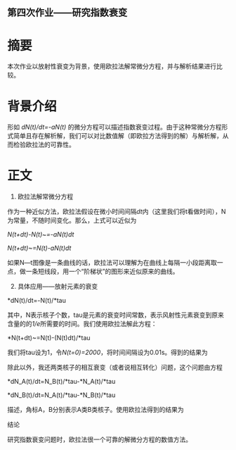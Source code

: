## 第四次作业——研究指数衰变

# 摘要

本次作业以放射性衰变为背景，使用欧拉法解常微分方程，并与解析结果进行比较。

# 背景介绍

形如
*dN(t)/dt=-aN(t)*
的微分方程可以描述指数衰变过程。由于这种常微分方程形式简单且存在解析解，我们可以对比数值解（即欧拉方法得到的解）与解析解，从而检验欧拉法的可靠性。

# 正文

 1.  欧拉法解常微分方程

作为一种近似方法，欧拉法假设在微小时间间隔*dt*内（这里我们将t看做时间），N为常量，不随时间变化。那么，上式可以近似为

*N(t+dt)-N(t)~=-aN(t)dt*

*N(t+dt)~=N(t)-aN(t)dt*

如果N—t图像是一条曲线的话，欧拉法可以理解为在曲线上每隔一小段距离取一点，做一条短线段，用一个“阶梯状”的图形来近似原来的曲线。

 2.  具体应用——放射元素的衰变

*dN(t)/dt=-N(t)/*tau

其中，N表示核子个数，tau是元素的衰变时间常数，表示风射性元素衰变到原来含量的的*1/e*所需要的时间。我们使用欧拉法解此方程：

*N(t+dt)~=N(t)-(N(t)dt)/*tau

我们将tau设为1，令*N(t=0)=2000*，将时间间隔设为0.01s。得到的结果为


除此以外，我还两类核子的相互衰变（或者说相互转化）问题，这个问题由方程

*dN_A(t)/dt=N_B(t)/*tau-*N_A(t)/*tau

*dN_B(t)/dt=N_A(t)/*tau-*N_B(t)/*tau

描述，角标A，B分别表示A类B类核子。使用欧拉法得到的结果为


结论

研究指数衰变问题时，欧拉法很一个可靠的解微分方程的数值方法。
